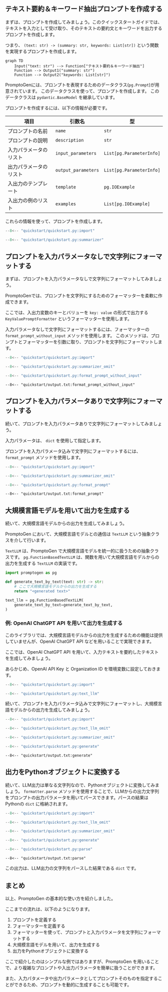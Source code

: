 ## テキスト要約＆キーワード抽出プロンプトを作成する

まずは、プロンプトを作成してみましょう。このクイックスタートガイドでは、テキストを入力として受け取り、そのテキストの要約文とキーワードを出力するプロンプトを作成します。

つまり、 `(text: str) -> (summary: str, keywords: List[str])` という関数を実現するプロンプトを作成します。

```mermaid
graph TD
    Input("text: str") --> Function["テキスト要約＆キーワード抽出"]
    Function --> Output1("summary: str")
    Function --> Output2("keywords: List[str]")
```

PromptoGenには、プロンプトを表現するためのデータクラス(`pg.Prompt`)が用意されています。
このデータクラスを使って、プロンプトを作成します。
このデータクラスは `pydantic.BaseModel` を継承しています。

プロンプトを作成するには、以下の情報が必要です。


| 項目                  | 引数名                           | 型                                      |
|-----------------------|--------------------------------|---------------------------------------|
| プロンプトの名前          | `name`                          | `str`                                  |
| プロンプトの説明          | `description`                  | `str`                                  |
| 入力パラメータのリスト      | `input_parameters`              | `List[pg.ParameterInfo]`               |
| 出力パラメータのリスト      | `output_parameters`             | `List[pg.ParameterInfo]`               |
| 入出力のテンプレート      | `template`                      | `pg.IOExample`                           |
| 入出力の例のリスト        | `examples`                      | `List[pg.IOExample]`                     |


これらの情報を使って、プロンプトを作成します。

```python title="quickstart.py"
--8<-- "quickstart/quickstart.py:import"

--8<-- "quickstart/quickstart.py:summarizer"
```

## プロンプトを入力パラメータなしで文字列にフォーマットする

まずは、プロンプトを入力パラメータなしで文字列にフォーマットしてみましょう。

PromptoGenでは、プロンプトを文字列にするためのフォーマッターを柔軟に作成できます。

ここでは、入出力変数のキーとバリューを `key: value` の形式で出力する `KeyValuePromptFormatter` というフォーマッターを使用します。

入力パラメータなしで文字列にフォーマットするには、フォーマッターの `format_prompt_without_input` メソッドを使用します。
このメソッドは、プロンプトとフォーマッターを引数に取り、プロンプトを文字列にフォーマットします。

```python title="quickstart.py" hl_lines="8-9"
--8<-- "quickstart/quickstart.py:import"

--8<-- "quickstart/quickstart.py:summarizer_omit"

--8<-- "quickstart/quickstart.py:format_prompt_without_input"
```

```console title="コンソール出力"
--8<-- "quickstart/output.txt:format_prompt_without_input"
```

## プロンプトを入力パラメータありで文字列にフォーマットする

続いて、プロンプトを入力パラメータありで文字列にフォーマットしてみましょう。

入力パラメータは、 `dict` を使用して指定します。

プロンプトを入力パラメータ込みで文字列にフォーマットするには、`format_prompt` メソッドを使用します。

```python title="quickstart.py" hl_lines="8-11"
--8<-- "quickstart/quickstart.py:import"

--8<-- "quickstart/quickstart.py:summarizer_omit"

--8<-- "quickstart/quickstart.py:format_prompt"
```

```console hl_lines="33-37" title="コンソール出力"
--8<-- "quickstart/output.txt:format_prompt"
```

## 大規模言語モデルを用いて出力を生成する

続いて、大規模言語モデルからの出力を生成してみましょう。

PromptoGen において、大規模言語モデルとの通信は `TextLLM` という抽象クラスを介して行います。

`TextLLM` は、PromptoGen で大規模言語モデルを統一的に扱うための抽象クラスです。
 `pg.FunctionBasedTextLLM` は、関数を用いて大規模言語モデルからの出力を生成する `TextLLM` の実装です。

```python
import promptogen as pg

def generate_text_by_text(text: str) -> str:
    # ここで大規模言語モデルからの出力を生成する
    return "<generated text>"

text_llm = pg.FunctionBasedTextLLM(
    generate_text_by_text=generate_text_by_text,
) 
```

### 例: OpenAI ChatGPT API を用いて出力を生成する

このライブラリでは、大規模言語モデルからの出力を生成するための機能は提供していませんが、OpenAI ChatGPT API などを用いることで実現できます。

ここでは、OpenAI ChatGPT API を用いて、入力テキストを要約したテキストを生成してみましょう。

あらかじめ、OpenAI API Key と Organization ID を環境変数に設定しておきます。

```python
--8<-- "quickstart/quickstart.py:import"

--8<-- "quickstart/quickstart.py:text_llm"
```

続いて、プロンプトを入力パラメータ込みで文字列にフォーマットし、大規模言語モデルからの出力を生成してみましょう。

```python title="quickstart.py" hl_lines="3-7 17-18"
--8<-- "quickstart/quickstart.py:import"

--8<-- "quickstart/quickstart.py:text_llm_omit"

--8<-- "quickstart/quickstart.py:summarizer_omit"

--8<-- "quickstart/quickstart.py:generate"
```


```console title="コンソール出力"
--8<-- "quickstart/output.txt:generate"
```

## 出力をPythonオブジェクトに変換する

続いて、LLM出力は単なる文字列なので、Pythonオブジェクトに変換してみましょう。
`formatter.parse` メソッドを使用することで、LLMからの出力文字列をプロンプトの出力パラメータを用いてパースできます。パースの結果はPythonの `dict` に格納されます。

```python title="quickstart.py" hl_lines="20-21"
--8<-- "quickstart/quickstart.py:import"

--8<-- "quickstart/quickstart.py:text_llm_omit"

--8<-- "quickstart/quickstart.py:summarizer_omit"

--8<-- "quickstart/quickstart.py:generate"

--8<-- "quickstart/quickstart.py:parse"
```

```console title="コンソール出力"
--8<-- "quickstart/output.txt:parse"
```

この出力は、LLM出力の文字列をパースした結果である `dict` です。

## まとめ

以上、PromptoGen の基本的な使い方を紹介しました。

ここまでの流れは、以下のようになります。

1. プロンプトを定義する
2. フォーマッターを定義する
3. フォーマッターを使って、プロンプトと入力パラメータを文字列にフォーマットする
4. 大規模言語モデルを用いて、出力を生成する
5. 出力をPythonオブジェクトに変換する

ここで紹介したのはシンプルな例ではありますが、PromptoGen を用いることで、より複雑なプロンプトや入出力パラメータを簡単に扱うことができます。

また、入力パタメータや出力パラメータとしてプロンプトそのものを指定することができるため、プロンプトを動的に生成することも可能です。
